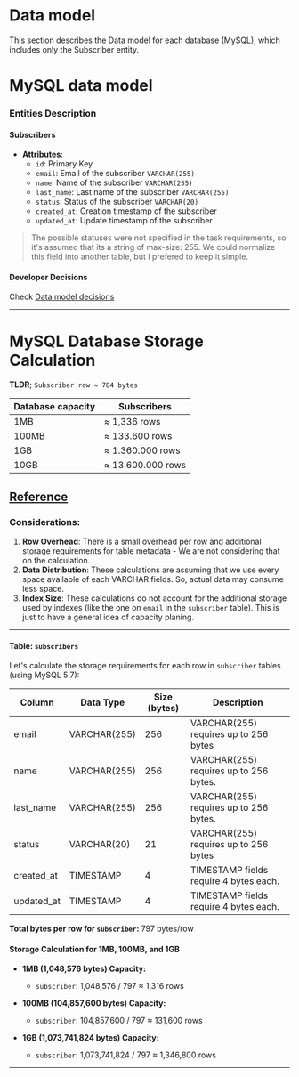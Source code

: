 # Data model

This section describes the Data model for each database (MySQL), which includes only the Subscriber entity.

# MySQL data model

### Entities Description

#### Subscribers
- **Attributes**:
  - `id`: Primary Key
  - `email`: Email of the subscriber `VARCHAR(255)`
  - `name`: Name of the subscriber `VARCHAR(255)`
  - `last_name`: Last name of the subscriber `VARCHAR(255)`
  - `status`: Status of the subscriber `VARCHAR(20)`
  - `created_at`: Creation timestamp of the subscriber
  - `updated_at`: Update timestamp of the subscriber

> The possible statuses were not specified in the task requirements, so it's assumed that its a string of max-size: 255. We could normalize this field into another table, but I prefered to keep it simple.

#### Developer Decisions
Check [Data model decisions](./decisions.md#data-model)

----------

# MySQL Database Storage Calculation


**TLDR**; `Subscriber row ≈ 784 bytes`

| Database capacity     | Subscribers      | 
|-----------------------|------------------|
| 1MB                   | ≈ 1,336 rows     |
| 100MB                 | ≈ 133.600 rows   |
| 1GB                   | ≈ 1.360.000 rows |
| 10GB                  | ≈ 13.600.000 rows|

[Reference](https://dev.mysql.com/doc/refman/8.0/en/storage-requirements.html)
----------

### Considerations:

1. **Row Overhead**: There is a small overhead per row and additional storage requirements for table metadata - We are not considering that on the calculation.
2. **Data Distribution**: These calculations are assuming that we use every space available of each VARCHAR fields. So, actual data may consume less space.
3. **Index Size**: These calculations do not account for the additional storage used by indexes (like the one on `email` in the `subscriber` table). This is just to have a general idea of capacity planing.

----------

#### Table: `subscribers`
Let's calculate the storage requirements for each row in `subscriber` tables (using MySQL 5.7):


| Column      | Data Type    | Size (bytes) | Description |
|-------------|--------------|--------------|-------------|
| email       | VARCHAR(255) | 256       | VARCHAR(255) requires up to 256 bytes|
| name        | VARCHAR(255) | 256       | VARCHAR(255) requires up to 256 bytes. |
| last_name   | VARCHAR(255) | 256       | VARCHAR(255) requires up to 256 bytes. |
| status      | VARCHAR(20)  | 21        | VARCHAR(255) requires up to 256 bytes |
| created_at  | TIMESTAMP    | 4         | TIMESTAMP fields require 4 bytes each. |
| updated_at  | TIMESTAMP    | 4         | TIMESTAMP fields require 4 bytes each. |

**Total bytes per row for `subscriber`:** 797 bytes/row

#### Storage Calculation for 1MB, 100MB, and 1GB

- **1MB (1,048,576 bytes) Capacity:**
  - `subscriber`: 1,048,576 / 797 ≈ 1,316 rows

- **100MB (104,857,600 bytes) Capacity:**
  - `subscriber`: 104,857,600 / 797 ≈ 131,600 rows

- **1GB (1,073,741,824 bytes) Capacity:**
  - `subscriber`: 1,073,741,824 / 797 ≈ 1,346,800 rows

----------